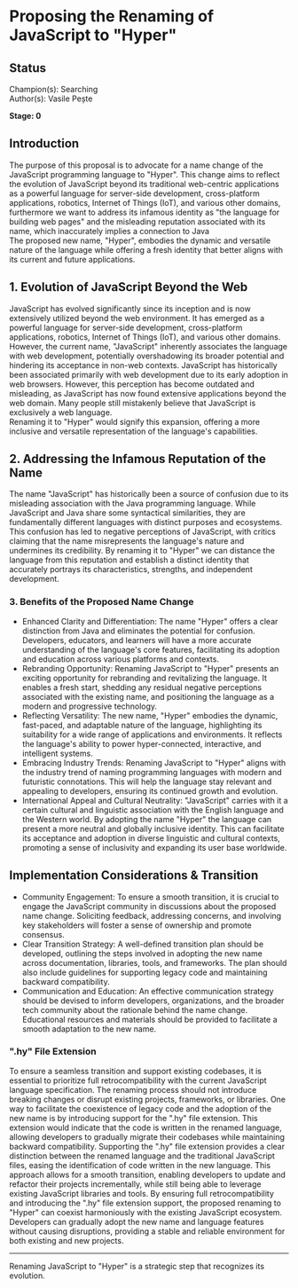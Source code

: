 # Proposing the Renaming of JavaScript to "Hyper"

## Status
Champion(s): Searching<br>
Author(s): Vasile Pește<br>

**Stage: 0**

## Introduction
The purpose of this proposal is to advocate for a name change of the JavaScript programming language to "Hyper".
This change aims to reflect the evolution of JavaScript beyond its traditional web-centric applications
as a powerful language for server-side development, cross-platform applications, robotics, Internet of Things (IoT),
and various other domains, furthermore we want to address its infamous identity as "the language for building web pages"
and the misleading reputation associated with its name, which inaccurately implies a connection to Java<br>
The proposed new name, "Hyper", embodies the dynamic and versatile nature of the language while offering a
fresh identity that better aligns with its current and future applications.

## 1. Evolution of JavaScript Beyond the Web
JavaScript has evolved significantly since its inception and is now extensively utilized beyond the web environment.
It has emerged as a powerful language for server-side development, cross-platform applications, robotics, Internet of Things (IoT),
and various other domains. However, the current name, "JavaScript" inherently associates the language with web development,
potentially overshadowing its broader potential and hindering its acceptance in non-web contexts.
JavaScript has historically been associated primarily with web development due to its early adoption in web browsers.
However, this perception has become outdated and misleading, as JavaScript has now found extensive applications beyond the web domain.
Many people still mistakenly believe that JavaScript is exclusively a web language.<br>
Renaming it to "Hyper" would signify this expansion, offering a more inclusive and versatile representation of the language's capabilities.

## 2. Addressing the Infamous Reputation of the Name
The name "JavaScript" has historically been a source of confusion due to its misleading association with the Java programming language.
While JavaScript and Java share some syntactical similarities, they are fundamentally different languages with distinct purposes and ecosystems.
This confusion has led to negative perceptions of JavaScript, with critics claiming that the name misrepresents the language's nature and undermines its credibility.
By renaming it to "Hyper" we can distance the language from this reputation and establish a distinct identity that accurately portrays its characteristics, strengths, and independent development.

### 3. Benefits of the Proposed Name Change
- Enhanced Clarity and Differentiation: The name "Hyper" offers a clear distinction from Java and eliminates the potential for confusion. Developers, educators, and learners will have a more accurate understanding of the language's core features, facilitating its adoption and education across various platforms and contexts.
- Rebranding Opportunity: Renaming JavaScript to "Hyper" presents an exciting opportunity for rebranding and revitalizing the language. It enables a fresh start, shedding any residual negative perceptions associated with the existing name, and positioning the language as a modern and progressive technology.
- Reflecting Versatility: The new name, "Hyper" embodies the dynamic, fast-paced, and adaptable nature of the language, highlighting its suitability for a wide range of applications and environments. It reflects the language's ability to power hyper-connected, interactive, and intelligent systems.
- Embracing Industry Trends: Renaming JavaScript to "Hyper" aligns with the industry trend of naming programming languages with modern and futuristic connotations. This will help the language stay relevant and appealing to developers, ensuring its continued growth and evolution.
- International Appeal and Cultural Neutrality: "JavaScript" carries with it a certain cultural and linguistic association with the English language and the Western world. By adopting the name "Hyper" the language can present a more neutral and globally inclusive identity. This can facilitate its acceptance and adoption in diverse linguistic and cultural contexts, promoting a sense of inclusivity and expanding its user base worldwide.

## Implementation Considerations & Transition
- Community Engagement: To ensure a smooth transition, it is crucial to engage the JavaScript community in discussions about the proposed name change. Soliciting feedback, addressing concerns, and involving key stakeholders will foster a sense of ownership and promote consensus.
- Clear Transition Strategy: A well-defined transition plan should be developed, outlining the steps involved in adopting the new name across documentation, libraries, tools, and frameworks. The plan should also include guidelines for supporting legacy code and maintaining backward compatibility.
- Communication and Education: An effective communication strategy should be devised to inform developers, organizations, and the broader tech community about the rationale behind the name change. Educational resources and materials should be provided to facilitate a smooth adaptation to the new name.

### ".hy" File Extension
To ensure a seamless transition and support existing codebases, it is essential to prioritize full retrocompatibility with the current JavaScript language specification. The renaming process should not introduce breaking changes or disrupt existing projects, frameworks, or libraries.
One way to facilitate the coexistence of legacy code and the adoption of the new name is by introducing support for the ".hy" file extension. This extension would indicate that the code is written in the renamed language, allowing developers to gradually migrate their codebases while maintaining backward compatibility.
Supporting the ".hy" file extension provides a clear distinction between the renamed language and the traditional JavaScript files, easing the identification of code written in the new language. This approach allows for a smooth transition, enabling developers to update and refactor their projects incrementally, while still being able to leverage existing JavaScript libraries and tools.
By ensuring full retrocompatibility and introducing the ".hy" file extension support, the proposed renaming to "Hyper" can coexist harmoniously with the existing JavaScript ecosystem. Developers can gradually adopt the new name and language features without causing disruptions, providing a stable and reliable environment for both existing and new projects.

----

Renaming JavaScript to "Hyper" is a strategic step that recognizes its evolution.
